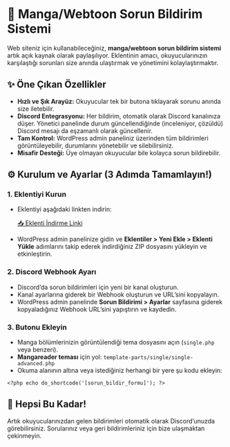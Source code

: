 <h1>📢 Manga/Webtoon Sorun Bildirim Sistemi</h1>

<p>Web siteniz için kullanabileceğiniz, <strong>manga/webtoon sorun bildirim sistemi</strong> artık açık kaynak olarak paylaşılıyor. 
Eklentinin amacı, okuyucularınızın karşılaştığı sorunları size anında ulaştırmak ve yönetimini kolaylaştırmaktır.</p>

<h2>✨ Öne Çıkan Özellikler</h2>
<ul>
  <li><strong>Hızlı ve Şık Arayüz:</strong> Okuyucular tek bir butona tıklayarak sorunu anında size iletebilir.</li>
  <li><strong>Discord Entegrasyonu:</strong> Her bildirim, otomatik olarak Discord kanalınıza düşer. Yönetici panelinde durum güncellendiğinde (inceleniyor, çözüldü) Discord mesajı da eşzamanlı olarak güncellenir.</li>
  <li><strong>Tam Kontrol:</strong> WordPress admin paneliniz üzerinden tüm bildirimleri görüntüleyebilir, durumlarını yönetebilir ve silebilirsiniz.</li>
  <li><strong>Misafir Desteği:</strong> Üye olmayan okuyucular bile kolayca sorun bildirebilir.</li>
</ul>

<h2>⚙️ Kurulum ve Ayarlar (3 Adımda Tamamlayın!)</h2>

<h3>1. Eklentiyi Kurun</h3>
<ul>
  <li>Eklentiyi aşağıdaki linkten indirin:</li>
  <p><a href="[[Eklenti İndirme Linki](https://github.com/turanbagtur/manga-sorun-bildirme-eklentisi/releases/tag/sorunbildirim-v1.4)]">📥 Eklenti İndirme Linki</a></p>
  <li>WordPress admin panelinize gidin ve <strong>Eklentiler > Yeni Ekle > Eklenti Yükle</strong> adımlarını takip ederek indirdiğiniz ZIP dosyasını yükleyin ve etkinleştirin.</li>
</ul>

<h3>2. Discord Webhook Ayarı</h3>
<ul>
  <li>Discord’da sorun bildirimleri için yeni bir kanal oluşturun.</li>
  <li>Kanal ayarlarına giderek bir Webhook oluşturun ve URL’sini kopyalayın.</li>
  <li>WordPress admin panelinde <strong>Sorun Bildirimi > Ayarlar</strong> sayfasına giderek kopyaladığınız Webhook URL’sini yapıştırın ve kaydedin.</li>
</ul>

<h3>3. Butonu Ekleyin</h3>
<ul>
  <li>Manga bölümlerinizin görüntülendiği tema dosyasını açın (<code>single.php</code> veya benzeri).</li>
  <li><strong>Mangareader teması</strong> için yol: <code>template-parts/single/single-advanced.php</code></li>
  <li>Okuma alanının altına veya istediğiniz herhangi bir yere şu kodu ekleyin:</li>
</ul>

<pre><code>&lt;?php echo do_shortcode('[sorun_bildir_formu]'); ?&gt;
</code></pre>

<h2>🎉 Hepsi Bu Kadar!</h2>
<p>Artık okuyucularınızdan gelen bildirimleri otomatik olarak Discord’unuzda görebilirsiniz. Sorularınız veya geri bildirimleriniz için bize ulaşmaktan çekinmeyin.</p>

